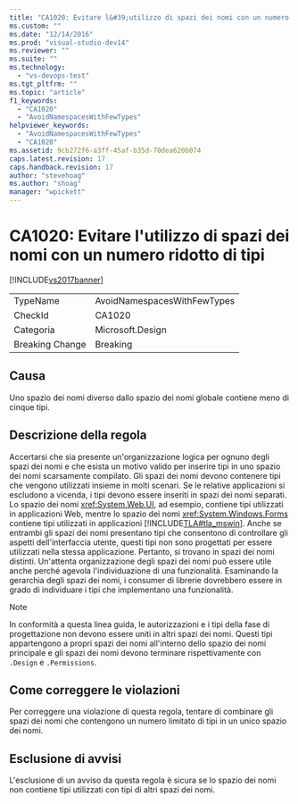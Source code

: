 ```yaml
---
title: "CA1020: Evitare l&#39;utilizzo di spazi dei nomi con un numero ridotto di tipi | Microsoft Docs"
ms.custom: ""
ms.date: "12/14/2016"
ms.prod: "visual-studio-dev14"
ms.reviewer: ""
ms.suite: ""
ms.technology: 
  - "vs-devops-test"
ms.tgt_pltfrm: ""
ms.topic: "article"
f1_keywords: 
  - "CA1020"
  - "AvoidNamespacesWithFewTypes"
helpviewer_keywords: 
  - "AvoidNamespacesWithFewTypes"
  - "CA1020"
ms.assetid: 9cb272f6-a3ff-45af-b35d-70dea620b074
caps.latest.revision: 17
caps.handback.revision: 17
author: "stevehoag"
ms.author: "shoag"
manager: "wpickett"
---
```

# CA1020: Evitare l&#39;utilizzo di spazi dei nomi con un numero ridotto di tipi
[!INCLUDE[vs2017banner](../code-quality/includes/vs2017banner.md)]

|||  
|-|-|  
|TypeName|AvoidNamespacesWithFewTypes|  
|CheckId|CA1020|  
|Categoria|Microsoft.Design|  
|Breaking Change|Breaking|  
  
## Causa  
 Uno spazio dei nomi diverso dallo spazio dei nomi globale contiene meno di cinque tipi.  
  
## Descrizione della regola  
 Accertarsi che sia presente un'organizzazione logica per ognuno degli spazi dei nomi e che esista un motivo valido per inserire tipi in uno spazio dei nomi scarsamente compilato.  Gli spazi dei nomi devono contenere tipi che vengono utilizzati insieme in molti scenari.  Se le relative applicazioni si escludono a vicenda, i tipi devono essere inseriti in spazi dei nomi separati.  Lo spazio dei nomi <xref:System.Web.UI>, ad esempio, contiene tipi utilizzati in applicazioni Web, mentre lo spazio dei nomi <xref:System.Windows.Forms> contiene tipi utilizzati in applicazioni [!INCLUDE[TLA#tla_mswin](../code-quality/includes/tlasharptla_mswin_md.md)].  Anche se entrambi gli spazi dei nomi presentano tipi che consentono di controllare gli aspetti dell'interfaccia utente, questi tipi non sono progettati per essere utilizzati nella stessa applicazione.  Pertanto, si trovano in spazi dei nomi distinti.  Un'attenta organizzazione degli spazi dei nomi può essere utile anche perché agevola l'individuazione di una funzionalità.  Esaminando la gerarchia degli spazi dei nomi, i consumer di librerie dovrebbero essere in grado di individuare i tipi che implementano una funzionalità.  
  
> [!NOTE]
>  In conformità a questa linea guida, le autorizzazioni e i tipi della fase di progettazione non devono essere uniti in altri spazi dei nomi.  Questi tipi appartengono a propri spazi dei nomi all'interno dello spazio dei nomi principale e gli spazi dei nomi devono terminare rispettivamente con `.Design` e `.Permissions`.  
  
## Come correggere le violazioni  
 Per correggere una violazione di questa regola, tentare di combinare gli spazi dei nomi che contengono un numero limitato di tipi in un unico spazio dei nomi.  
  
## Esclusione di avvisi  
 L'esclusione di un avviso da questa regola è sicura se lo spazio dei nomi non contiene tipi utilizzati con tipi di altri spazi dei nomi.
